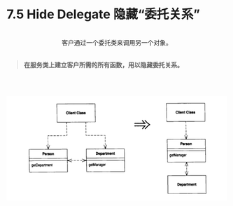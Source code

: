 # 7.5 Hide Delegate 隐藏“委托关系”

<br>

<center>客户通过一个委托类来调用另一个对象。</center>

<br>

> **在服务类上建立客户所需的所有函数，用以隐藏委托关系。**

<br>



<br>

![image-20210905133040672](https://raw.githubusercontent.com/huxiaoning/img/master/image-20210905133040672.png)

<br>

